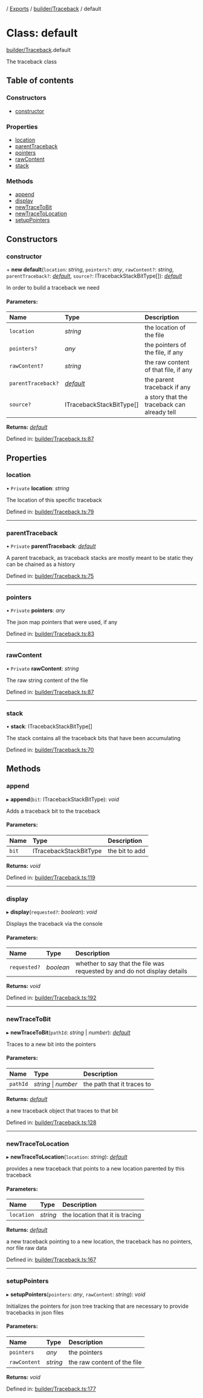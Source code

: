 [](../README.md) / [Exports](../modules.md) / [builder/Traceback](../modules/builder_traceback.md) / default

# Class: default

[builder/Traceback](../modules/builder_traceback.md).default

The traceback class

## Table of contents

### Constructors

- [constructor](builder_traceback.default.md#constructor)

### Properties

- [location](builder_traceback.default.md#location)
- [parentTraceback](builder_traceback.default.md#parenttraceback)
- [pointers](builder_traceback.default.md#pointers)
- [rawContent](builder_traceback.default.md#rawcontent)
- [stack](builder_traceback.default.md#stack)

### Methods

- [append](builder_traceback.default.md#append)
- [display](builder_traceback.default.md#display)
- [newTraceToBit](builder_traceback.default.md#newtracetobit)
- [newTraceToLocation](builder_traceback.default.md#newtracetolocation)
- [setupPointers](builder_traceback.default.md#setuppointers)

## Constructors

### constructor

\+ **new default**(`location`: *string*, `pointers?`: *any*, `rawContent?`: *string*, `parentTraceback?`: [*default*](builder_traceback.default.md), `source?`: ITracebackStackBitType[]): [*default*](builder_traceback.default.md)

In order to build a traceback we need

#### Parameters:

Name | Type | Description |
:------ | :------ | :------ |
`location` | *string* | the location of the file   |
`pointers?` | *any* | the pointers of the file, if any   |
`rawContent?` | *string* | the raw content of that file, if any   |
`parentTraceback?` | [*default*](builder_traceback.default.md) | the parent traceback if any   |
`source?` | ITracebackStackBitType[] | a story that the traceback can already tell    |

**Returns:** [*default*](builder_traceback.default.md)

Defined in: [builder/Traceback.ts:87](https://github.com/onzag/itemize/blob/3efa2a4a/builder/Traceback.ts#L87)

## Properties

### location

• `Private` **location**: *string*

The location of this specific traceback

Defined in: [builder/Traceback.ts:79](https://github.com/onzag/itemize/blob/3efa2a4a/builder/Traceback.ts#L79)

___

### parentTraceback

• `Private` **parentTraceback**: [*default*](builder_traceback.default.md)

A parent traceback, as traceback stacks are mostly meant to be static
they can be chained as a history

Defined in: [builder/Traceback.ts:75](https://github.com/onzag/itemize/blob/3efa2a4a/builder/Traceback.ts#L75)

___

### pointers

• `Private` **pointers**: *any*

The json map pointers that were used, if any

Defined in: [builder/Traceback.ts:83](https://github.com/onzag/itemize/blob/3efa2a4a/builder/Traceback.ts#L83)

___

### rawContent

• `Private` **rawContent**: *string*

The raw string content of the file

Defined in: [builder/Traceback.ts:87](https://github.com/onzag/itemize/blob/3efa2a4a/builder/Traceback.ts#L87)

___

### stack

• **stack**: ITracebackStackBitType[]

The stack contains all the traceback bits that have been accumulating

Defined in: [builder/Traceback.ts:70](https://github.com/onzag/itemize/blob/3efa2a4a/builder/Traceback.ts#L70)

## Methods

### append

▸ **append**(`bit`: ITracebackStackBitType): *void*

Adds a traceback bit to the traceback

#### Parameters:

Name | Type | Description |
:------ | :------ | :------ |
`bit` | ITracebackStackBitType | the bit to add    |

**Returns:** *void*

Defined in: [builder/Traceback.ts:119](https://github.com/onzag/itemize/blob/3efa2a4a/builder/Traceback.ts#L119)

___

### display

▸ **display**(`requested?`: *boolean*): *void*

Displays the traceback via the console

#### Parameters:

Name | Type | Description |
:------ | :------ | :------ |
`requested?` | *boolean* | whether to say that the file was requested by and do not display details    |

**Returns:** *void*

Defined in: [builder/Traceback.ts:192](https://github.com/onzag/itemize/blob/3efa2a4a/builder/Traceback.ts#L192)

___

### newTraceToBit

▸ **newTraceToBit**(`pathId`: *string* \| *number*): [*default*](builder_traceback.default.md)

Traces to a new bit into the pointers

#### Parameters:

Name | Type | Description |
:------ | :------ | :------ |
`pathId` | *string* \| *number* | the path that it traces to   |

**Returns:** [*default*](builder_traceback.default.md)

a new traceback object that traces to that bit

Defined in: [builder/Traceback.ts:128](https://github.com/onzag/itemize/blob/3efa2a4a/builder/Traceback.ts#L128)

___

### newTraceToLocation

▸ **newTraceToLocation**(`location`: *string*): [*default*](builder_traceback.default.md)

provides a new traceback that points to a new location parented
by this traceback

#### Parameters:

Name | Type | Description |
:------ | :------ | :------ |
`location` | *string* | the location that it is tracing   |

**Returns:** [*default*](builder_traceback.default.md)

a new traceback pointing to a new location, the traceback
has no pointers, nor file raw data

Defined in: [builder/Traceback.ts:167](https://github.com/onzag/itemize/blob/3efa2a4a/builder/Traceback.ts#L167)

___

### setupPointers

▸ **setupPointers**(`pointers`: *any*, `rawContent`: *string*): *void*

Initializes the pointers for json tree tracking that
are necessary to provide tracebacks in json files

#### Parameters:

Name | Type | Description |
:------ | :------ | :------ |
`pointers` | *any* | the pointers   |
`rawContent` | *string* | the raw content of the file    |

**Returns:** *void*

Defined in: [builder/Traceback.ts:177](https://github.com/onzag/itemize/blob/3efa2a4a/builder/Traceback.ts#L177)
